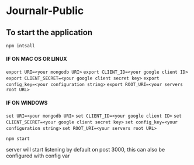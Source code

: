 # Journalr-Public

## To start the application 

`npm intsall`

#### IF ON MAC OS OR LINUX 

`export URI=<your mongodb URI>`
`export CLIENT_ID=<your google client ID>`
`export CLIENT_SECRET=<your google client secret key>`
`export config_key=<your configuration string>`
`export ROOT_URI=<your servers root URL>` 

#### IF ON WINDOWS 

`set URI=<your mongodb URI>`
`set CLIENT_ID=<your google client ID>`
`set CLIENT_SECRET=<your google client secret key>`
`set config_key=<your configuration string>`
`set ROOT_URI=<your servers root URL>` 

`npm start`

server will start listening by default on post 3000, this can also be configured with config var
